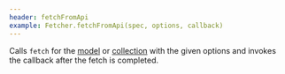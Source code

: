 ```yaml
---
header: fetchFromApi
example: Fetcher.fetchFromApi(spec, options, callback)
---
```


Calls `fetch` for the [model](http://backbonejs.org#Model-fetch) or [collection](http://backbonejs.org#Collection-fetch) with the given options and invokes the callback after the fetch is completed.

